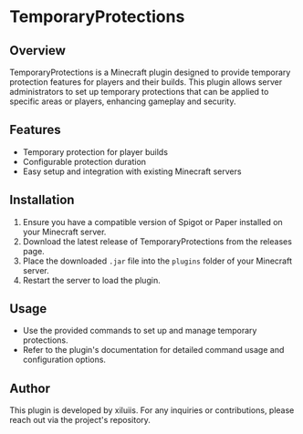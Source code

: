 # TemporaryProtections

## Overview
TemporaryProtections is a Minecraft plugin designed to provide temporary protection features for players and their builds. This plugin allows server administrators to set up temporary protections that can be applied to specific areas or players, enhancing gameplay and security.

## Features
- Temporary protection for player builds
- Configurable protection duration
- Easy setup and integration with existing Minecraft servers

## Installation
1. Ensure you have a compatible version of Spigot or Paper installed on your Minecraft server.
2. Download the latest release of TemporaryProtections from the releases page.
3. Place the downloaded `.jar` file into the `plugins` folder of your Minecraft server.
4. Restart the server to load the plugin.

## Usage
- Use the provided commands to set up and manage temporary protections.
- Refer to the plugin's documentation for detailed command usage and configuration options.

## Author
This plugin is developed by xiluiis. For any inquiries or contributions, please reach out via the project's repository.